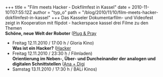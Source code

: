 +++
title = "Film meets Hacker - Dokfilmfest in Kassel"
date = 2010-11-10T07:55:12Z
author = "typ_o"
path = "/blog/2010/11/10/film-meets-hacker-dokfilmfest-in-kassel"
+++
Das Kasseler Dokumentarfilm- und Videofest zeigt in Kooperation mit
flipdot - hackerspace kassel drei Filme zu den Themen  
**Schöne, neue Welt der Roboter** ([Plug &
Pray](http://www.filmladen.de/dokfest/programm-2010/programm/freitag-12-11-2010/view/plug-and-pray)
- Freitag 12.11.2010 / 17:00 h / Gloria Kino)  
**Was ist ein Hacker?**
([Hacker](http://www.filmladen.de/dokfest/programm-2010/programm/freitag-12-11-2010/view/hacker)
- Freitag 12.11.2010 / 23:30 h / Filmladen)  
**Orientierung im Neben-, Über- und Durcheinander der analogen und
digitalen Schnittstellen** ([Ana +
Digi](http://www.filmladen.de/dokfest/programm-2010/programm/samstag-13-11-2010/view/ana-digi)
- Samstag 13.11.2010 / 17:30 h / BALi Kinos)
